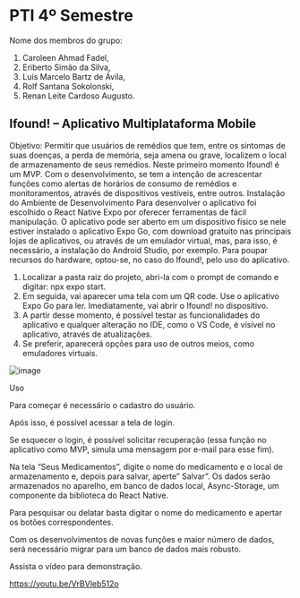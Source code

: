# PTI 4º Semestre 
Nome dos membros do grupo:
1. Caroleen  Ahmad Fadel,
2. Eriberto Simão da Silva,
3. Luís Marcelo Bartz de Ávila,
4. Rolf Santana Sokolonski,
5. Renan Leite Cardoso Augusto.
## Ifound! – Aplicativo Multiplataforma Mobile
Objetivo:
Permitir que usuários de remédios que tem, entre os sintomas de suas doenças, a perda de memória, seja amena ou grave, localizem o local de armazenamento de seus remédios.
Neste primeiro momento Ifound! é um MVP. Com o desenvolvimento, se tem a intenção de acrescentar funções como alertas de horários de consumo de remédios e monitoramentos, através de dispositivos vestíveis, entre outros.
Instalação do Ambiente de Desenvolvimento
Para desenvolver o aplicativo foi escolhido o React Native Expo por oferecer ferramentas de fácil manipulação. 
O aplicativo pode ser aberto em um dispositivo físico se nele estiver instalado o aplicativo Expo Go, com download gratuito nas principais lojas de aplicativos, ou através de um emulador virtual, mas, para isso, é necessário, a instalação do Android Studio, por exemplo. Para poupar recursos do hardware, optou-se, no caso do Ifound!, pelo uso do aplicativo.
1. Localizar a pasta raiz do projeto, abri-la com o prompt de comando e digitar: npx expo start.
2. Em seguida, vai aparecer uma tela com um QR code. Use o aplicativo Expo Go para ler. Imediatamente, vai abrir o Ifound! no dispositivo.
3. A partir desse momento, é possível testar as funcionalidades do aplicativo e qualquer alteração no IDE, como o VS Code, é visível no aplicativo, através de atualizações.
4. Se preferir, aparecerá opções para uso de outros meios, como emuladores virtuais.

![image](https://github.com/user-attachments/assets/02eb6953-cab7-4d36-bedb-5309f577c96e)


Uso

Para começar é necessário o cadastro do usuário.

Após isso, é possível acessar a tela de login.

Se esquecer o login, é possível solicitar recuperação (essa função no aplicativo como MVP, simula uma mensagem por e-mail para esse fim).

Na tela “Seus Medicamentos”, digite o nome do medicamento e o local de armazenamento e, depois para salvar, aperte” Salvar”.  Os dados serão armazenados no aparelho, em banco de dados local, Async-Storage, um componente da biblioteca do React Native.

Para pesquisar ou delatar basta digitar o nome do medicamento e apertar os botões correspondentes.

Com os desenvolvimentos de novas funções e maior número de dados, será necessário migrar para um banco de dados mais robusto.

Assista o vídeo para demonstração.

https://youtu.be/VrBVleb512o





